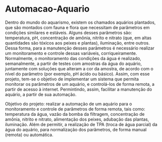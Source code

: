 # Automacao-Aquario

  Dentro do mundo do aquarismo, existem os chamados aquários plantados, que são montados com fauna e flora que necessitam de parâmetros em condições similares e estáveis. Alguns desses parâmetros são: temperatura, pH, concentração de amônia, nitrito e nitrato (que, em altas quantidades são tóxicos aos peixes e plantas), iluminação, entre outros.
  Dessa forma, para a manutenção desses parâmetros é necessário realizar um monitoramento e controle dessas variáveis, corriqueiramente. Normalmente, o monitoramento das condições da água é realizado, semanalmente, a partir de testes com amostras da água do aquário, juntamente com soluções que alteram a cor da amostra, de acordo com o nível do parâmetro (por exemplo, pH ácido ou básico). Assim, com esse projeto, tem-se o objetivo de implementar um sistema que permita monitorar os parâmetros de um aquário, e controlá-los de forma remota, a partir de acesso à internet. Permintindo, assim, facilitar a manutenção do aquário, a partir de sua automação.

  Objetivo do projeto: realizar a automação de um aquário para o monitoramento e controle de parâmetros de forma remota, tais como: temperatura da água, vazão da bomba da filtragem, concentração de amônia, nitrito e nitrato, alimentação dos peixes, adubação das plantas, iluminação. Além de permitir, a realização de TPA (troca de água parcial) da água do aquário, para normalização dos parâmetros, de forma manual (remota) ou automática.
